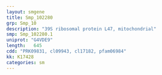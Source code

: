 ```yaml
---
layout: smgene
title: Smp_102280
grp: Smp_10
description: "39S ribosomal protein L47, mitochondrial"
smp: Smp_102280.1
uniprot: "G4VDE9"
length:   645
cdd: "PRK09831, cl09943, cl17182, pfam06984"
kk: K17428
categories: sm
---
```


